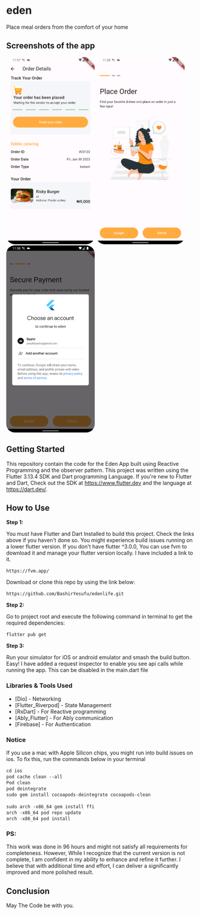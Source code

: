 # eden
Place meal orders from the comfort of your home

## Screenshots of the app

<p float="center">
  <img src="documentation/image-1.png" height="500"/>
  <img src="documentation/image-2.png" height="500"/>
  <img src="documentation/image-3.png" height="500"/>
</p>

## Getting Started
This repository contain the code for the Eden App built using Reactive Programming and the observer pattern. This project was written using the Flutter 3.13.4 SDK and Dart programming Language. If you're new to Flutter and Dart, Check out the SDK at https://www.flutter.dev and the language at https://dart.dev/.

## How to Use

**Step 1:**

You must have Flutter and Dart Installed to build this project. Check the links above if you haven't done so. You might experience build issues running on a lower flutter version. If you don't have flutter ^3.0.0, You can use fvm to download it and manage your flutter version locally. I have included a link to it.

```
https://fvm.app/
```

Download or clone this repo by using the link below:

```
https://github.com/BashirYesufu/edenlife.git
```

**Step 2:**

Go to project root and execute the following command in terminal to get the required dependencies:

```
flutter pub get 
```

**Step 3:**

Run your simulator for iOS or android emulator and smash the build button. Easy!
I have added a request inspector to enable you see api calls while running the app. This can be disabled in the main.dart file

### Libraries & Tools Used

* [Dio] - Networking
* [Flutter_Riverpod] - State Management
* [RxDart] - For Reactive programming
* [Ably_Flutter] - For Ably communication
* [Firebase] - For Authentication


### Notice
If you use a mac with Apple Silicon chips, you might run into build issues on ios. To fix this, run the commands below in your terminal

```
cd ios
pod cache clean --all
Pod clean
pod deintegrate
sudo gem install cocoapods-deintegrate cocoapods-clean

sudo arch -x86_64 gem install ffi
arch -x86_64 pod repo update
arch -x86_64 pod install
```

### PS:
This work was done in 96 hours and might not satisfy all requirements for completeness. However, While I recognize that the current version is not complete, I am confident in my ability to enhance and refine it further. I believe that with additional time and effort, I can deliver a significantly improved and more polished result.

## Conclusion
May The Code be with you.

